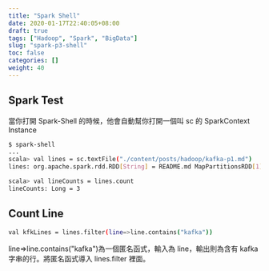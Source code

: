```yaml
---
title: "Spark Shell"
date: 2020-01-17T22:40:05+08:00
draft: true
tags: ["Hadoop", "Spark", "BigData"]
slug: "spark-p3-shell"
toc: false
categories: []
weight: 40
---
```


## Spark Test

當你打開 Spark-Shell 的時候，他會自動幫你打開一個叫 sc 的 SparkContext Instance

```bash
$ spark-shell
...
scala> val lines = sc.textFile("./content/posts/hadoop/kafka-p1.md")
lines: org.apache.spark.rdd.RDD[String] = README.md MapPartitionsRDD[1] at textFile at <console>:24

scala> val lineCounts = lines.count
lineCounts: Long = 3
```

## Count Line

```bash
val kfkLines = lines.filter(line=>line.contains("kafka"))
```

line=>line.contains("kafka")為一個匿名函式，輸入為 line，輸出則為含有 kafka 字串的行。將匿名函式導入 lines.filter 裡面。
